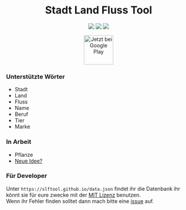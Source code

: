 <h1 align="center">Stadt Land Fluss Tool</h1>
<p align="center">
<a href="https://github.com/slftool/slftool.github.io/blob/master/LICENSE"><img src="https://img.shields.io/github/license/SLFTool/slftool.github.io.svg"></a>
<a><img src="https://img.shields.io/github/last-commit/slftool/slftool.github.io.svg"></a>
<a href="https://discord.gg/rpvdY42"><img src="https://discordapp.com/api/guilds/365206523749728266/embed.png"></a>
</p>
<p align="center">
<a href='https://play.google.com/store/apps/details?id=me.neocode.slftool&pcampaignid=MKT-Other-global-all-co-prtnr-py-PartBadge-Mar2515-1'><img height="80px" alt='Jetzt bei Google Play' src='https://play.google.com/intl/en_us/badges/images/generic/de_badge_web_generic.png'/></a>
</p>

### Unterstützte Wörter
* Stadt
* Land
* Fluss
* Name
* Beruf
* Tier
* Marke

### In Arbeit
* Pflanze
* [Neue Idee?](https://github.com/slftool/slftool.github.io/issues/new)

### Für Developer
Unter `https://slftool.github.io/data.json` findet ihr die Datenbank ihr könnt sie für eure zwecke mit der [MIT Lizenz](https://github.com/slftool/slftool.github.io/blob/master/LICENSE) benutzen.<br/>
  Wenn ihr Fehler finden solltet dann mach bitte eine [issue](https://github.com/slftool/slftool.github.io/issues/new) auf.

